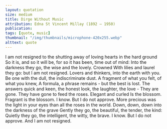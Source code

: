 ```yaml
---
layout: quotation
size: medium
title: Dirge Without Music
attribution: Edna St Vincent Millay (1892 – 1950)
publication:
tags: [quote, music]
thumbnail: "/img/thumbnails/microphone-420x255.webp"
alttext: quote
---
```


I am not resigned to the shutting away of loving hearts in the hard ground
So it is, and so it will be, for so it has been, time out of mind:
Into the darkness they go, the wise and the lovely. Crowned
With lilies and laurel they go: but I am not resigned.
Lovers and thinkers, into the earth with you.
Be one with the dull, the indiscriminate dust.
A fragment of what you felt, of what you knew,
A formula, a phrase remains - but the best is lost.
The answers quick and keen, the honest look, the laughter, the love -
They are gone. They have gone to feed the roses. Elegant and curled
Is the blossom. Fragrant is the blossom. I know. But I do not approve.
More precious was the light in your eyes than all the roses in the world.
Down, down, down into the darkness of the grave
Gently they go, the beautiful, the tender, the kind:
Quietly they go, the intelligent, the witty, the brave.
I know. But I do not approve. And I am not resigned.
